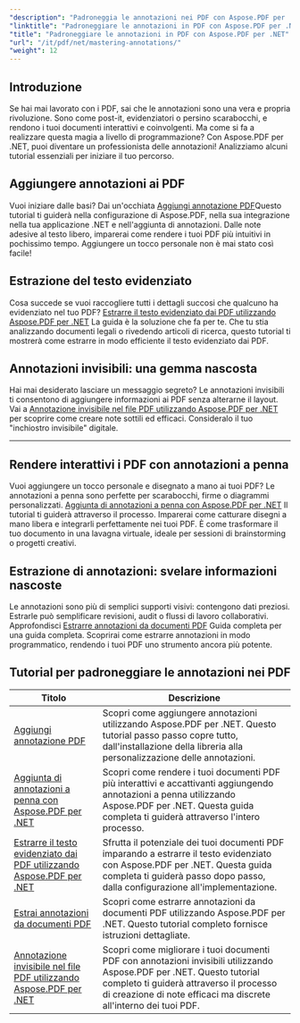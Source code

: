 ```yaml
---
"description": "Padroneggia le annotazioni nei PDF con Aspose.PDF per .NET. Esplora tutorial passo passo su come aggiungere, personalizzare ed estrarre annotazioni per rendere i PDF più interattivi."
"linktitle": "Padroneggiare le annotazioni in PDF con Aspose.PDF per .NET"
"title": "Padroneggiare le annotazioni in PDF con Aspose.PDF per .NET"
"url": "/it/pdf/net/mastering-annotations/"
"weight": 12
---
```


## Introduzione

Se hai mai lavorato con i PDF, sai che le annotazioni sono una vera e propria rivoluzione. Sono come post-it, evidenziatori o persino scarabocchi, e rendono i tuoi documenti interattivi e coinvolgenti. Ma come si fa a realizzare questa magia a livello di programmazione? Con Aspose.PDF per .NET, puoi diventare un professionista delle annotazioni! Analizziamo alcuni tutorial essenziali per iniziare il tuo percorso.

## Aggiungere annotazioni ai PDF  

Vuoi iniziare dalle basi? Dai un'occhiata [Aggiungi annotazione PDF](./adding-pdf-annotation/)Questo tutorial ti guiderà nella configurazione di Aspose.PDF, nella sua integrazione nella tua applicazione .NET e nell'aggiunta di annotazioni. Dalle note adesive al testo libero, imparerai come rendere i tuoi PDF più intuitivi in pochissimo tempo. Aggiungere un tocco personale non è mai stato così facile!  


## Estrazione del testo evidenziato  

Cosa succede se vuoi raccogliere tutti i dettagli succosi che qualcuno ha evidenziato nel tuo PDF? [Estrarre il testo evidenziato dai PDF utilizzando Aspose.PDF per .NET](./extract-highlighted-text-from-pdf/) La guida è la soluzione che fa per te. Che tu stia analizzando documenti legali o rivedendo articoli di ricerca, questo tutorial ti mostrerà come estrarre in modo efficiente il testo evidenziato dai PDF.  

## Annotazioni invisibili: una gemma nascosta  

Hai mai desiderato lasciare un messaggio segreto? Le annotazioni invisibili ti consentono di aggiungere informazioni ai PDF senza alterarne il layout. Vai a [Annotazione invisibile nel file PDF utilizzando Aspose.PDF per .NET](./invisible-annotation-in-pdf-file/) per scoprire come creare note sottili ed efficaci. Consideralo il tuo "inchiostro invisibile" digitale.  

---

## Rendere interattivi i PDF con annotazioni a penna  

Vuoi aggiungere un tocco personale e disegnato a mano ai tuoi PDF? Le annotazioni a penna sono perfette per scarabocchi, firme o diagrammi personalizzati. [Aggiunta di annotazioni a penna con Aspose.PDF per .NET](./adding-ink-annotations/) Il tutorial ti guiderà attraverso il processo. Imparerai come catturare disegni a mano libera e integrarli perfettamente nei tuoi PDF. È come trasformare il tuo documento in una lavagna virtuale, ideale per sessioni di brainstorming o progetti creativi.  

## Estrazione di annotazioni: svelare informazioni nascoste  

Le annotazioni sono più di semplici supporti visivi: contengono dati preziosi. Estrarle può semplificare revisioni, audit o flussi di lavoro collaborativi. Approfondisci [Estrarre annotazioni da documenti PDF](./extract-annotations-from-pdf/) Guida completa per una guida completa. Scoprirai come estrarre annotazioni in modo programmatico, rendendo i tuoi PDF uno strumento ancora più potente.  

## Tutorial per padroneggiare le annotazioni nei PDF
| Titolo | Descrizione |
| --- | --- | 
| [Aggiungi annotazione PDF](./adding-pdf-annotation/) | Scopri come aggiungere annotazioni utilizzando Aspose.PDF per .NET. Questo tutorial passo passo copre tutto, dall'installazione della libreria alla personalizzazione delle annotazioni. |  
| [Aggiunta di annotazioni a penna con Aspose.PDF per .NET](./adding-ink-annotations/) | Scopri come rendere i tuoi documenti PDF più interattivi e accattivanti aggiungendo annotazioni a penna utilizzando Aspose.PDF per .NET. Questa guida completa ti guiderà attraverso l'intero processo. |    
| [Estrarre il testo evidenziato dai PDF utilizzando Aspose.PDF per .NET](./extract-highlighted-text-from-pdf/) | Sfrutta il potenziale dei tuoi documenti PDF imparando a estrarre il testo evidenziato con Aspose.PDF per .NET. Questa guida completa ti guiderà passo dopo passo, dalla configurazione all'implementazione. |  
| [Estrai annotazioni da documenti PDF](./extract-annotations-from-pdf/) | Scopri come estrarre annotazioni da documenti PDF utilizzando Aspose.PDF per .NET. Questo tutorial completo fornisce istruzioni dettagliate. |    
| [Annotazione invisibile nel file PDF utilizzando Aspose.PDF per .NET](./invisible-annotation-in-pdf-file/) | Scopri come migliorare i tuoi documenti PDF con annotazioni invisibili utilizzando Aspose.PDF per .NET. Questo tutorial completo ti guiderà attraverso il processo di creazione di note efficaci ma discrete all'interno dei tuoi PDF. |